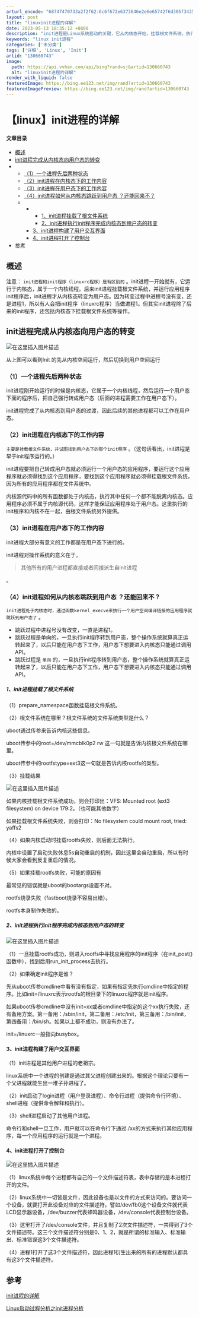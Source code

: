 ```yaml
---
arturl_encode: "68747470733a2f2f62:6c6f672e6373646e2e6e65742f6d305f34353430363039322f:61727469636c652f64657461696c732f313330363630373433"
layout: post
title: "linuxinit进程的详解"
date: 2023-05-13 18:35:12 +0800
description: "init进程是Linux系统启动的关键，它从内核态开始，挂载根文件系统，执行用户态的init程序，从"
keywords: "linux init进程"
categories: ['未分类']
tags: ['详解', 'Linux', 'Init']
artid: "130660743"
image:
  path: https://api.vvhan.com/api/bing?rand=sj&artid=130660743
  alt: "linuxinit进程的详解"
render_with_liquid: false
featuredImage: https://bing.ee123.net/img/rand?artid=130660743
featuredImagePreview: https://bing.ee123.net/img/rand?artid=130660743
---
```


# 【linux】init进程的详解

#### 文章目录

* [概述](#_2)
* [init进程完成从内核态向用户态的转变](#init_5)
* + [（1）一个进程先后两种状态](#1_8)
  + [（2）init进程在内核态下的工作内容](#2init_12)
  + [（3）init进程在用户态下的工作内容](#3init_19)
  + [（4）init进程如何从内核态跳跃到用户态 ？还能回来不？](#4init__27)
  + - * [1、init进程挂载了根文件系统](#1init_36)
      * [2、init进程执行init程序完成内核态到用户态的转变](#2initinit_60)
    - [3、init进程构建了用户交互界面](#3init_73)
    - [4、init进程打开了控制台](#4init_83)
* [参考](#_92)

## 概述

注意：
`init进程和init程序（linuxrc程序）是有区别的`
。init进程一开始就有，它运行于内核态，属于一个内核线程。后来init进程挂载根文件系统，并运行应用程序init程序后，init进程才从内核态转变为用户态。因为转变过程中进程号没有变，还是进程1，所以有人会把init程序（linuxrc程序）当做进程1。但其实init进程除了后来的init程序，还包括内核态下挂载根文件系统等操作。

## init进程完成从内核态向用户态的转变

![在这里插入图片描述](https://i-blog.csdnimg.cn/blog_migrate/b9f5abfbb80eadaaaa0809d505fcb3a2.png)
  
从上图可以看到Init 的先从内核空间运行，然后切换到用户空间运行

### （1）一个进程先后两种状态

init进程刚开始运行的时候是内核态，它属于一个内核线程，然后运行一个用户态下面的程序后，把自己强行转成用户态（后面的进程需要工作在用户态下）。
  
init进程完成了从内核态到用户态的过渡，因此后续的其他进程都可以工作在用户态。

### （2）init进程在内核态下的工作内容

`主要是挂载根文件系统，并试图找到用户态下的那个init程序`
。（这句话看出，init进程是早于init程序运行的。）

init进程要把自己转成用户态就必须运行一个用户态的应用程序，要运行这个应用程序就必须得找到这个应用程序，要找到这个应用程序就必须得挂载根文件系统，因为所有的应用程序都在文件系统中。

内核源代码中的所有函数都处于内核态，执行其中任何一个都不能脱离内核态。应用程序必须不属于内核源代码，这样才能保证应用程序处于用户态。这里执行的init程序和内核不在一起，由根文件系统另外提供。

### （3）init进程在用户态下的工作内容

init进程大部分有意义的工作都是在用户态下进行的。
  
init进程对操作系统的意义在于，

> 其他所有的用户进程都直接或者间接派生自init进程

。

### （4）init进程如何从内核态跳跃到用户态 ？还能回来不？

`init进程处于内核态时，通过函数kernel_execve来执行一个用户空间编译链接的应用程序就跳跃到用户态了`
。

* 跳跃过程中进程号没有改变，一直是进程1。
* 跳跃过程是单向的，一旦执行init程序转到用户态，整个操作系统就算真正运转起来了，以后只能在用户态下工作，用户态下想要进入内核态只能通过调用API。
* 跳跃过程是
  `单向`
  的，一旦执行init程序转到用户态，整个操作系统就算真正运转起来了，以后只能在用户态下工作，用户态下想要进入内核态只能通过调用API。

##### 1、init进程挂载了根文件系统

（1）prepare\_namespace函数挂载根文件系统。

（2）根文件系统在哪里？根文件系统的文件系统类型是什么？

uboot通过传参来告诉内核这些信息。
  
uboot传参中的root=/dev/mmcblk0p2 rw 这一句就是告诉内核根文件系统在哪里。
  
uboot传参中的rootfstype=ext3这一句就是告诉内核rootfs的类型。

（3）挂载结果
  
![在这里插入图片描述](https://i-blog.csdnimg.cn/blog_migrate/fe2ee7359e91e3ae28df97b6e56a16b6.png)
  
如果内核挂载根文件系统成功，则会打印出：VFS: Mounted root (ext3 filesystem) on device 179:2。（也可能其他数字）
  
如果挂载根文件系统失败，则会打印：No filesystem could mount root, tried: yaffs2
  
（4）如果内核启动时挂载rootfs失败，则后面无法执行。

内核中设置了启动失败休息5s自动重启的机制，因此这里会自动重启，所以有时候大家会看到反复重启的情况。
  
（5）如果挂载rootfs失败，可能的原因有

最常见的错误就是uboot的bootargs设置不对。
  
rootfs烧录失败（fastboot烧录不容易出错）。
  
rootfs本身制作失败的。

##### 2、init进程执行init程序完成内核态到用户态的转变

![在这里插入图片描述](https://i-blog.csdnimg.cn/blog_migrate/7c37823677a898943401820c9fd009d5.png)

（1）一旦挂载rootfs成功，则进入rootfs中寻找应用程序的init程序（在init\_post()函数中），找到后用run\_init\_process去执行。

（2）如果确定init程序是谁？

先从uboot传参cmdline中看有没有指定，如果有指定先执行cmdline中指定的程序。比如init=/linuxrc表示rootfs的根目录下的linuxrc程序就是init程序。
  
如果uboot传参cmdline中没有init=xx或者cmdline中指定的这个xx执行失败，还有备用方案。第一备用：/sbin/init，第二备用：/etc/init，第三备用：/bin/init，第四备用：/bin/sh。如果以上都不成功，则没有办法了。
  
init=/linuxrc一般指向busybox。

#### 3、init进程构建了用户交互界面

（1）init进程是其他用户进程的老祖宗。

linux系统中一个进程的创建是通过其父进程创建出来的。根据这个理论只要有一个父进程就能生出一堆子孙进程了。
  
（2）init启动了login进程（用户登录进程）、命令行进程（提供命令行环境）、shell进程（提供命令解释和执行）。

（3）shell进程启动了其他用户进程。

命令行和shell一旦工作，用户就可以在命令行下通过./xx的方式来执行其他应用程序，每一个应用程序的运行就是一个进程。

#### 4、init进程打开了控制台

![在这里插入图片描述](https://i-blog.csdnimg.cn/blog_migrate/2adcbe74f26cefd12e10fd47c1273bc6.png)
  
（1）linux系统中每个进程都有自己的一个文件描述符表，表中存储的是本进程打开的文件。

（2）linux系统中一切皆是文件，因此设备也是以文件的方式来访问的。要访问一个设备，就要打开此设备对应的文件描述符。譬如/dev/fb0这个设备文件就代表LCD显示器设备，/dev/buzzer代表蜂鸣器设备，/dev/console代表控制台设备。

（3）这里打开了/dev/console文件，并且复制了2次文件描述符，一共得到了3个文件描述符。这三个文件描述符分别是0、1、2，就是所谓的标准输入、标准输出、标准错误这3个文件描述符。

（4）进程1打开了这3个文件描述符，因此进程1衍生出来的所有的进程默认都具有这3个文件描述符。

## 参考

[init进程的详解](https://www.ngui.cc/el/1214400.html?action=onClick)
  
[Linux启动过程分析之init进程分析](https://blog.csdn.net/NUAA1703/article/details/115096547)